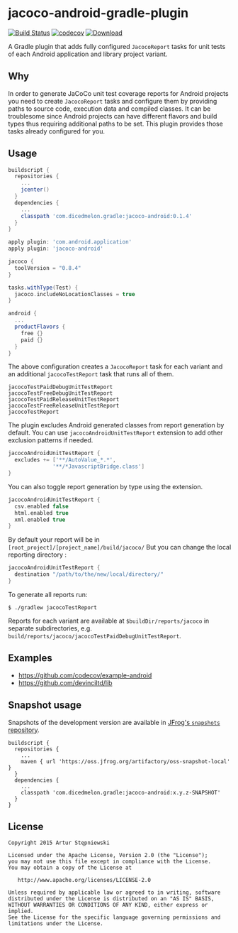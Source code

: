 # jacoco-android-gradle-plugin
[![Build Status](https://travis-ci.org/arturdm/jacoco-android-gradle-plugin.svg)](https://travis-ci.org/arturdm/jacoco-android-gradle-plugin)
[![codecov](https://codecov.io/gh/arturdm/jacoco-android-gradle-plugin/branch/master/graph/badge.svg)](https://codecov.io/gh/arturdm/jacoco-android-gradle-plugin)
[![Download](https://api.bintray.com/packages/dicedmelon/maven/com.dicedmelon.gradle:jacoco-android/images/download.svg)](https://bintray.com/dicedmelon/maven/com.dicedmelon.gradle:jacoco-android/_latestVersion)

A Gradle plugin that adds fully configured `JacocoReport` tasks for unit tests of each Android application and library project variant.

## Why
In order to generate JaCoCo unit test coverage reports for Android projects you need to create `JacocoReport` tasks and configure them by providing paths to source code, execution data and compiled classes. It can be troublesome since Android projects can have different flavors and build types thus requiring additional paths to be set. This plugin provides those tasks already configured for you.

## Usage
```groovy
buildscript {
  repositories {
    ...
    jcenter()
  }
  dependencies {
    ...
    classpath 'com.dicedmelon.gradle:jacoco-android:0.1.4'
  }
}

apply plugin: 'com.android.application'
apply plugin: 'jacoco-android'

jacoco {
  toolVersion = "0.8.4"
}

tasks.withType(Test) {
  jacoco.includeNoLocationClasses = true
}

android {
  ...
  productFlavors {
    free {}
    paid {}
  }
}
```

The above configuration creates a `JacocoReport` task for each variant and an additional `jacocoTestReport` task that runs all of them.
```
jacocoTestPaidDebugUnitTestReport
jacocoTestFreeDebugUnitTestReport
jacocoTestPaidReleaseUnitTestReport
jacocoTestFreeReleaseUnitTestReport
jacocoTestReport
```

The plugin excludes Android generated classes from report generation by default. You can use `jacocoAndroidUnitTestReport` extension to add other exclusion patterns if needed.
```groovy
jacocoAndroidUnitTestReport {
  excludes += ['**/AutoValue_*.*',
              '**/*JavascriptBridge.class']
}
```

You can also toggle report generation by type using the extension.
```groovy
jacocoAndroidUnitTestReport {
  csv.enabled false
  html.enabled true
  xml.enabled true
}
```

By default your report will be in `[root_project]/[project_name]/build/jacoco/`
But you can change the local reporting directory :
```groovy
jacocoAndroidUnitTestReport {
  destination "/path/to/the/new/local/directory/"
}
```

To generate all reports run:
```shell
$ ./gradlew jacocoTestReport
```

Reports for each variant are available at `$buildDir/reports/jacoco` in separate subdirectories, e.g. `build/reports/jacoco/jacocoTestPaidDebugUnitTestReport`.

## Examples
* https://github.com/codecov/example-android
* https://github.com/devinciltd/lib

## Snapshot usage

Snapshots of the development version are available in [JFrog's `snapshots` repository][snapshots].

```
buildscript {
  repositories {
    ...
    maven { url 'https://oss.jfrog.org/artifactory/oss-snapshot-local' }
  }
  dependencies {
    ...
    classpath 'com.dicedmelon.gradle:jacoco-android:x.y.z-SNAPSHOT'
  }
}
```

## License
```
Copyright 2015 Artur Stępniewski

Licensed under the Apache License, Version 2.0 (the "License");
you may not use this file except in compliance with the License.
You may obtain a copy of the License at

   http://www.apache.org/licenses/LICENSE-2.0

Unless required by applicable law or agreed to in writing, software
distributed under the License is distributed on an "AS IS" BASIS,
WITHOUT WARRANTIES OR CONDITIONS OF ANY KIND, either express or implied.
See the License for the specific language governing permissions and
limitations under the License.
```

[snapshots]: https://oss.jfrog.org/artifactory/oss-snapshot-local/com/dicedmelon/gradle/jacoco-android
